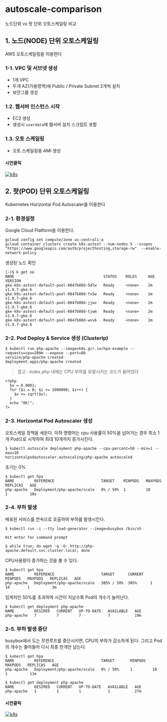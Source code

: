 # autoscale-comparison
노드단위 vs 팟 단위 오토스케일링 비교


## 1. 노드(NODE) 단위 오토스케일링
AWS 오토스케일링을 이용한다

### 1-1. VPC 및 서브넷 생성
- 1개 VPC
- 두개 AZ(가용영역)에 Public / Private Subnet 2개씩 설치
- 보안그룹 생성

### 1.2. 웹서버 인스턴스 시작
- EC2 생성
- 생성시 `userdata`에 웹서버 설치 스크립트 포함

### 1.3. 오토 스케일링
- 오토 스케일링용 AMI 생성

#### 시연클릭
[![k8s](http://img.youtube.com/vi/72a9rQpjIR8/0.jpg)](http://www.youtube.com/watch?v=72a9rQpjIR8)




## 2. 팟(POD) 단위 오토스케일링
Kubernetes Horizontal Pod Autoscaler를 이용한다

### 2-1. 환경설정
Google Cloud Platform을 이용한다.

```
gcloud config set compute/zone us-central1-a
gcloud container clusters create k8s-astest --num-nodes 5 --scopes "https://www.googleapis.com/auth/projecthosting,storage-rw"  --enable-network-policy
```

생성된 노드 확인
```
[~]$ k get no
NAME                                        STATUS    ROLES     AGE       VERSION
gke-k8s-astest-default-pool-0847b08d-5dlw   Ready     <none>    2m        v1.9.7-gke.6
gke-k8s-astest-default-pool-0847b08d-fx5w   Ready     <none>    2m        v1.9.7-gke.6
gke-k8s-astest-default-pool-0847b08d-jjwv   Ready     <none>    2m        v1.9.7-gke.6
gke-k8s-astest-default-pool-0847b08d-tjwm   Ready     <none>    2m        v1.9.7-gke.6
gke-k8s-astest-default-pool-0847b08d-wvv6   Ready     <none>    2m        v1.9.7-gke.6
```

### 2-2. Pod Deploy & Service 생성 (ClusterIp)

```
$ kubectl run php-apache --image=k8s.gcr.io/hpa-example --requests=cpu=200m --expose --port=80
service/php-apache created
deployment.apps/php-apache created
```

> 참고 : index.php 내에는 CPU 부하를 유발시키는 코드가 들어있다
```
<?php
  $x = 0.0001;
  for ($i = 0; $i <= 1000000; $i++) {
    $x += sqrt($x);
  }
  echo "OK!";
?>
```

### 2-3. Horizontal Pod Autoscaler 생성

오토스케일 정책을 세운다. 이하 명령어는 cpu 사용률이 50%을 넘어가는 경우 최소 1개 Pod으로 시작하여 최대 10개까지 증가시킨다.

```
$ kubectl autoscale deployment php-apache --cpu-percent=50 --min=1 --max=10
horizontalpodautoscaler.autoscaling/php-apache autoscaled
```

초기는 0%
```
$ kubectl get hpa
NAME         REFERENCE                     TARGET    MINPODS   MAXPODS   REPLICAS   AGE
php-apache   Deployment/php-apache/scale   0% / 50%  1         10        1          18s
```

### 2-4. 부하 발생
배포된 서비스를 연속으로 호출하여 부하를 발생시킨다.
```
$ kubectl run -i --tty load-generator --image=busybox /bin/sh

Hit enter for command prompt

$ while true; do wget -q -O- http://php-apache.default.svc.cluster.local; done
```

CPU사용량이 증가하는 것을 볼 수 있다.
```
$ kubectl get hpa
NAME         REFERENCE                     TARGET      CURRENT   MINPODS   MAXPODS   REPLICAS   AGE
php-apache   Deployment/php-apache/scale   305% / 50%  305%      1         10        1          3m
```

임계치인 50%를 초과하여 시간이 지날수록 Pod의 개수가 늘어난다.
```
$ kubectl get deployment php-apache
NAME         DESIRED   CURRENT   UP-TO-DATE   AVAILABLE   AGE
php-apache   7         7         7            7           19m
```

### 2-5. 부하 발생 중단

busybox에서 도는 무한루프를 중단시키면, CPU의 부하가 감소하게 된다. 그리고 Pod의 개수는 줄어들어 다시 최종 한개만 남는다.

```
$ kubectl get hpa
NAME         REFERENCE                     TARGET       MINPODS   MAXPODS   REPLICAS   AGE
php-apache   Deployment/php-apache/scale   0% / 50%     1         10        1          11m

$ kubectl get deployment php-apache
NAME         DESIRED   CURRENT   UP-TO-DATE   AVAILABLE   AGE
php-apache   1         1         1            1           27m
```

#### 시연클릭

[![k8s](http://img.youtube.com/vi/_4Xv9cufFFI/0.jpg)](http://www.youtube.com/watch?v=_4Xv9cufFFI)
